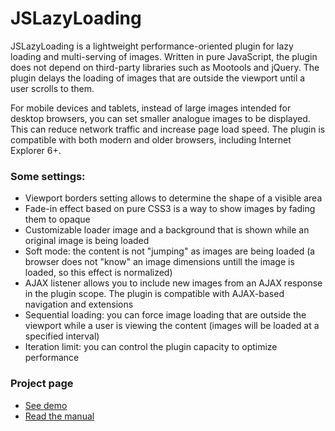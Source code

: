 # JSLazyLoading
<p>JSLazyLoading is a lightweight performance-oriented plugin for lazy loading and multi-serving of images. Written in pure JavaScript, the plugin does not depend on third-party libraries such as Mootools and jQuery. The plugin delays the loading of images that are outside the viewport until a user scrolls to them.</p>

<p>For mobile devices and tablets, instead of large images intended for desktop browsers, you can set smaller analogue images to be displayed. This can reduce network traffic and increase page load speed. The plugin is compatible with both modern and older browsers, including Internet Explorer 6+.</p>

<h3>Some settings:</h3>
<ul>
<li>Viewport borders setting allows to determine the shape of a visible area</li>
<li>Fade-in effect based on pure CSS3 is a way to show images by fading them to opaque</li>
<li>Customizable loader image and a background that is shown while an original image is being loaded</li>
<li>Soft mode: the content is not "jumping" as images are being loaded (a browser does not "know" an image dimensions untill the image is loaded, so this effect is normalized)</li>
<li>AJAX listener allows you to include new images from an AJAX response in the plugin scope. The plugin is compatible with AJAX-based navigation and extensions</li>
<li>Sequential loading: you can force image loading that are outside the viewport while a user is viewing the content (images will be loaded at a specified interval)</li>
<li>Iteration limit: you can control the plugin capacity to optimize performance</li>
</ul>

<h3>Project page</h3>
<ul>
  <li>
    <a target="_blank" href="http://addondev.com/#!demo">See demo</a>
  </li>
  <li>
    <a target="_blank" href="http://addondev.com/#!jsll-raw-manual">Read the manual</a>
  </li>
</ul>
